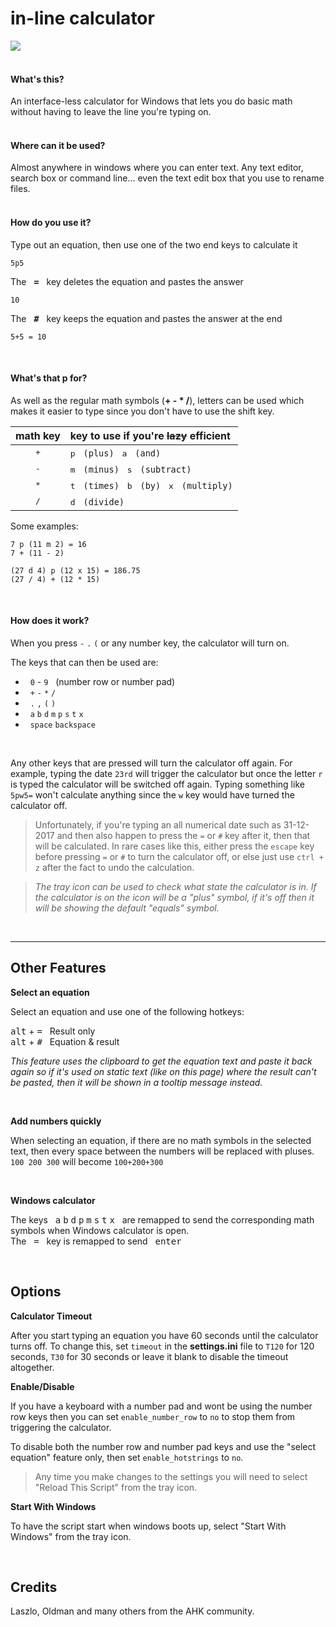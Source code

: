 # in-line calculator

<a href="url"><img src="http://i.imgur.com/xlONmxY.gif"></a><br></br>



#### What's this?

An interface-less calculator for Windows that lets you do basic math without having to leave the line you're typing on.  
&nbsp;



#### Where can it be used?

Almost anywhere in windows where you can enter text. Any text editor, search box or command line... even the text edit box that you use to rename files.  
&nbsp;  



#### How do you use it?

Type out an equation, then use one of the two end keys to calculate it

```
5p5
```

The &nbsp; <kbd>**=**</kbd> &nbsp; key deletes the equation and pastes the answer  

```
10
```
The &nbsp; <kbd>**#**</kbd> &nbsp; key keeps the equation and pastes the answer at the end  

```
5+5 = 10
```

&nbsp;



#### What's that p for?

As well as the regular math symbols (**+ - * /**), letters can be used which makes it easier to type since you don't have to use the shift key.


| math key | key to use if you're ~~lazy~~ efficient |  
|:--------:|:--------------------------------|  
| <kbd>+</kbd> | <kbd>p</kbd> &nbsp; `(plus)`  &nbsp; <kbd>a</kbd> &nbsp; `(and)`  
| <kbd>-</kbd> | <kbd>m</kbd> &nbsp; `(minus)` &nbsp; <kbd>s</kbd> &nbsp; `(subtract)`  
| <kbd>*</kbd> | <kbd>t</kbd> &nbsp; `(times)` &nbsp; <kbd>b</kbd> &nbsp; `(by)`   &nbsp; <kbd>x</kbd> &nbsp; `(multiply)`  
| <kbd>/</kbd> | <kbd>d</kbd> &nbsp; `(divide)`    


Some examples:

```
7 p (11 m 2) = 16
7 + (11 - 2)
```

```
(27 d 4) p (12 x 15) = 186.75
(27 / 4) + (12 * 15)
```

&nbsp;




#### How does it work?

When you press `-` `.` `(` or any number key, the calculator will turn on.

The keys that can then be used are:  

- &nbsp; `0` - `9` &nbsp; (number row or number pad)  
- &nbsp; `+` `-` `*` `/`  
- &nbsp; `.` `,` `(` `)`  
- &nbsp; `a` `b` `d` `m` `p` `s` `t` `x`  
- &nbsp; `space`  `backspace`  

&nbsp;


Any other keys that are pressed will turn the calculator off again. For example, typing the date `23rd` will trigger the calculator but once the letter `r` is typed the calculator will be switched off again. Typing something like `5pw5=` won't calculate anything since the `w` key would have turned the calculator off.

> Unfortunately, if you're typing an all numerical date such as 31-12-2017 and then also happen to press the `=` or `#` key after it, then that will be calculated. In rare cases like this, either press the `escape` key before pressing `=` or `#` to turn the calculator off, or else just use `ctrl + z` after the fact to undo the calculation.   

> *The tray icon can be used to check what state the calculator is in. If the calculator is on the icon will be a "plus" symbol, if it's off then it will be showing the default "equals" symbol.*

&nbsp;
&nbsp;


---


## Other Features



**Select an equation**

Select an equation and use one of the following hotkeys:

<kbd>alt</kbd> + <kbd>=</kbd> &nbsp; Result only  
<kbd>alt</kbd> + <kbd>#</kbd> &nbsp; Equation & result  

*This feature uses the clipboard to get the equation text and paste it back again so if it's used on static text (like on this page) where the result can't be pasted, then it will be shown in a tooltip message instead.*  

&nbsp;



**Add numbers quickly**

When selecting an equation, if there are no math symbols in the selected text, then every space between the numbers will be replaced with pluses.  
`100 200 300` will become `100+200+300`

&nbsp;



**Windows calculator**

The keys &nbsp; <kbd>a</kbd> <kbd>b</kbd> <kbd>d</kbd> <kbd>p</kbd> <kbd>m</kbd> <kbd>s</kbd> <kbd>t</kbd> <kbd>x</kbd> &nbsp; are remapped to send the corresponding math symbols when Windows calculator is open.   
The &nbsp; <kbd>=</kbd> &nbsp; key is remapped to send &nbsp; <kbd>enter</kbd>

&nbsp;


## Options

**Calculator Timeout**  

After you start typing an equation you have 60 seconds until the calculator turns off. To change this, set `timeout` in the **settings.ini** file to `T120` for 120 seconds, `T30` for 30 seconds or leave it blank to disable the timeout altogether.

**Enable/Disable**  

If you have a keyboard with a number pad and wont be using the number row keys then you can set `enable_number_row` to `no` to stop them from triggering the calculator.

To disable both the number row and number pad keys and use the "select equation" feature only, then set `enable_hotstrings` to `no`.

> Any time you make changes to the settings you will need to select "Reload This Script" from the tray icon.


**Start With Windows**  

To have the script start when windows boots up, select "Start With Windows" from the tray icon.

&nbsp;


## Credits

Laszlo, Oldman and many others from the AHK community.
